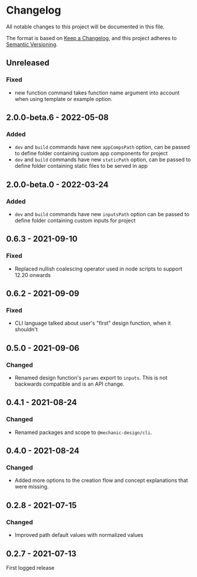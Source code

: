 # Changelog

All notable changes to this project will be documented in this file.

The format is based on [Keep a Changelog](https://keepachangelog.com/en/1.0.0/),
and this project adheres to [Semantic Versioning](https://semver.org/spec/v2.0.0.html).

## Unreleased

### Fixed

- new function command takes function name argument into account when using template or example option.

## 2.0.0-beta.6 - 2022-05-08

### Added

- `dev` and `build` commands have new `appCompsPath` option, can be passed to define folder containing custom app components for project
- `dev` and `build` commands have new `staticPath` option, can be passed to define folder containing static files to be served in app

## 2.0.0-beta.0 - 2022-03-24

### Added

- `dev` and `build` commands have new `inputsPath` option can be passed to define folder containing custom inputs for project

## 0.6.3 - 2021-09-10

### Fixed

- Replaced nullish coalescing operator used in node scripts to support 12.20 onwards

## 0.6.2 - 2021-09-09

### Fixed

- CLI language talked about user's "first" design function, when it shouldn't

## 0.5.0 - 2021-09-06

### Changed

- Renamed design function's `params` export to `inputs`. This is not backwards compatible and is an API change.

## 0.4.1 - 2021-08-24

### Changed

- Renamed packages and scope to `@mechanic-design/cli`.

## 0.4.0 - 2021-08-24

### Changed

- Added more options to the creation flow and concept explanations that were missing.

## 0.2.8 - 2021-07-15

### Changed

- Improved path default values with normalized values

## 0.2.7 - 2021-07-13

First logged release
